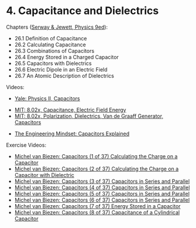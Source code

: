 # 4. Capacitance and Dielectrics

Chapters ([Serway & Jewett, Physics 9ed](https://annas-archive.org/md5/076b2e7e2084a32914bcb8ca29d04f4d)):
- 26.1 Definition of Capacitance
- 26.2 Calculating Capacitance
- 26.3 Combinations of Capacitors
- 26.4 Energy Stored in a Charged Capacitor
- 26.5 Capacitors with Dielectrics
- 26.6 Electric Dipole in an Electric Field
- 26.7 An Atomic Description of Dielectrics

Videos:
- [Yale: Physics II, Capacitors](https://www.youtube.com/watch?v=FLzJ2_DfNX0&list=PLD07B2225BB40E582&index=6)
<!---->
- [MIT: 8.02x, Capacitance, Electric Field Energy](https://www.youtube.com/watch?v=qyP1xZCB62E&list=PLyQSN7X0ro2314mKyUiOILaOC2hk6Pc3j&index=8)
- [MIT: 8.02x, Polarization, Dielectrics, Van de Graaff Generator, Capacitors](https://www.youtube.com/watch?v=GAtAG938AQc&list=PLyQSN7X0ro2314mKyUiOILaOC2hk6Pc3j&index=9)
<!---->
- [The Engineering Mindset: Capacitors Explained](https://www.youtube.com/watch?v=X4EUwTwZ110)

Exercise Videos:
- [Michel van Biezen: Capacitors (1 of 37) Calculating the Charge on a Capacitor](https://www.youtube.com/watch?v=CFzCDg9yp7Q&list=PLX2gX-ftPVXX7BZOcM1Y2gb8IQrTBrmUB)
- [Michel van Biezen: Capacitors (2 of 37) Calculating the Charge on a Capacitor with Dielectric](https://www.youtube.com/watch?v=Y14R6Jf8QRY&list=PLX2gX-ftPVXX7BZOcM1Y2gb8IQrTBrmUB)
- [Michel van Biezen: Capacitors (3 of 37) Capacitors in Series and Parallel](https://www.youtube.com/watch?v=4TEGFibotyM&list=PLX2gX-ftPVXX7BZOcM1Y2gb8IQrTBrmUB)
- [Michel van Biezen: Capacitors (4 of 37) Capacitors in Series and Parallel](https://www.youtube.com/watch?v=jwTO8HaA-fM&list=PLX2gX-ftPVXX7BZOcM1Y2gb8IQrTBrmUB)
- [Michel van Biezen: Capacitors (5 of 37) Capacitors in Series and Parallel](https://www.youtube.com/watch?v=NnpXbpJg-8Y&list=PLX2gX-ftPVXX7BZOcM1Y2gb8IQrTBrmUB)
- [Michel van Biezen: Capacitors (6 of 37) Capacitors in Series and Parallel](https://www.youtube.com/watch?v=FJD7sZnPrnM&list=PLX2gX-ftPVXX7BZOcM1Y2gb8IQrTBrmUB)
- [Michel van Biezen: Capacitors (7 of 37) Energy Stored in a Capacitor](https://www.youtube.com/watch?v=IAlAfW9RlWo&list=PLX2gX-ftPVXX7BZOcM1Y2gb8IQrTBrmUB)
- [Michel van Biezen: Capacitors (8 of 37) Capacitance of a Cylindrical Capacitor](https://www.youtube.com/watch?v=4VSMi5oxz_U&list=PLX2gX-ftPVXX7BZOcM1Y2gb8IQrTBrmUB)